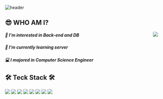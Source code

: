 
![header](https://capsule-render.vercel.app/api?type=shark&color=FFA883&height=300&section=header&text=Gyuhan%20Park&fontSize=90&fontAlign=50)

## 😎  WHO AM I?
<img  align='right' src="http://mazassumnida.wtf/api/v2/generate_badge?boj=rbgksqkr">

##### 🤔 I'm interested in Back-end and DB

##### 🌱 I’m currently learning server

##### 💻 I majored in Computer Science Engineer




## 🛠️ Teck Stack 🛠️
<img src="https://img.shields.io/badge/Python-3766AB?style=flat-square&logo=Python&logoColor=white"/> <img src="https://img.shields.io/badge/Java-007396?style=flat-square&logo=Java&logoColor=white"/>
 <img src="https://img.shields.io/badge/JavaScript-F7DF1E?style=flat-square&logo=Javascript&logoColor=black"/>
 <img src="https://img.shields.io/badge/node.js-339933?style=flat-square&logo=node.js&logoColor=white"/>
 <img src="https://img.shields.io/badge/express-000000?style=flat-square&logo=express&logoColor=white"/>
 <img src="https://img.shields.io/badge/MySQL-4479A1?style=flat-square&logo=MySQL&logoColor=white"/>
 <img src="https://img.shields.io/badge/MongoDB-47A248?style=flat-square&logo=MongoDB&logoColor=white"/>
 <img src="https://img.shields.io/badge/aws-232F3E?style=flat-square&logo=amazon-aws&logoColor=white"/> 
